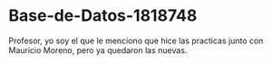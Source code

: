# Base-de-Datos-1818748
Profesor, yo soy el que le menciono que hice las practicas junto con Mauricio Moreno, pero ya quedaron las nuevas.
